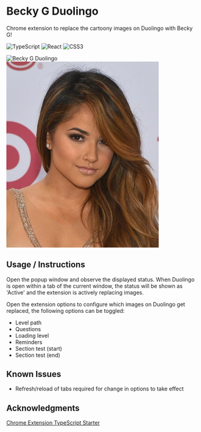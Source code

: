 # Becky G Duolingo
Chrome extension to replace the cartoony images on Duolingo with Becky G!

![TypeScript](https://img.shields.io/badge/typescript-%23007ACC.svg?style=for-the-badge&logo=typescript&logoColor=white)
![React](https://img.shields.io/badge/react-%2320232a.svg?style=for-the-badge&logo=react&logoColor=%2361DAFB)
![CSS3](https://img.shields.io/badge/css-%231572B6.svg?style=for-the-badge&logo=css3&logoColor=white)

<img align="left" src="https://raw.githubusercontent.com/DanielPitfield/danielpitfield.github.io/main/public/Images/Projects/beckyGDuolingo.png" alt="Becky G Duolingo" width="400"/>
<img src="./public/images/becky3.jpg" alt="Becky G" width="400">

## Usage / Instructions
Open the popup window and observe the displayed status. When Duolingo is open within a tab of the current window, the status will be shown as 'Active' and the extension is actively replacing images.

Open the extension options to configure which images on Duolingo get replaced, the following options can be toggled:
* Level path
* Questions
* Loading level
* Reminders
* Section test (start)
* Section test (end)

## Known Issues
* Refresh/reload of tabs required for change in options to take effect

## Acknowledgments
[Chrome Extension TypeScript Starter](https://github.com/chibat/chrome-extension-typescript-starter)
